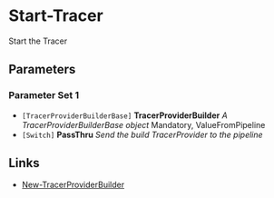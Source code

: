 # Start-Tracer

Start the Tracer

## Parameters

### Parameter Set 1

- `[TracerProviderBuilderBase]` **TracerProviderBuilder** _A TracerProviderBuilderBase object_ Mandatory, ValueFromPipeline
- `[Switch]` **PassThru** _Send the build TracerProvider to the pipeline_ 

## Links

- [New-TracerProviderBuilder](New-TracerProviderBuilder.md)
